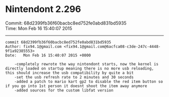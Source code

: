 # Nintendont 2.296
Commit: 68d2399fb36f60bacbc8ed752fe0abd831bd5935  
Time: Mon Feb 16 15:40:07 2015   

-----

```
commit 68d2399fb36f60bacbc8ed752fe0abd831bd5935
Author: fix94.1@gmail.com <fix94.1@gmail.com@6acfca08-c3de-247c-4448-9f1a92385553>
Date:   Mon Feb 16 15:40:07 2015 +0000

    -completely rewrote the way nintendont starts, now the kernel is directly loaded on startup meaning there is no more usb reloading, this should increase the usb compatibility by quite a bit
    -set the usb refresh rate to 2 minutes and 30 seconds
    -added a patch to mario kart gp2 to disable the red item button so if you go into 1st person it doesnt shoot the item away anymore
    -added sources for the custom libfat version
```
